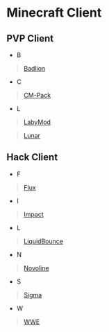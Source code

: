 # Minecraft Client

## PVP Client

- B

> [Badlion](badlion.net)

- C

> [CM-Pack](cm-pacj.pl)

- L

> [LabyMod](labymod.net)

> [Lunar](lunarclient.net)

## Hack Client

- F

> [Flux](flux.today)

- I

> [Impact](impactclient.net)

- L

> [LiquidBounce](liquidbounce.net)

- N

> [Novoline](novoline.wtf)

- S

> [Sigma](sigmaclient.info)

- W

> [WWE](wweclient.com)
